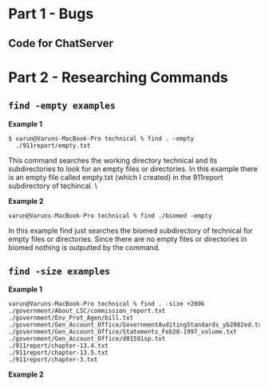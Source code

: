 # Part 1 - Bugs
## Code for ChatServer
# Part 2 - Researching Commands
## ```find -empty examples```
**Example 1**
```
$ varun@Varuns-MacBook-Pro technical % find . -empty
  ./911report/empty.txt
```
This command searches the working directory technical and its subdirectories to look for an empty files or directories. In this example there is an empty file called empty.txt (which I created) in the 911report subdirectory of techincal. \

**Example 2**
```
varun@Varuns-MacBook-Pro technical % find ./biomed -empty
```
In this example find just searches the biomed subdirectory of technical for empty files or directories. Since there are no empty files or directories in biomed nothing is outputted by the command.
## ```find -size examples```
**Example 1**
```
varun@Varuns-MacBook-Pro technical % find . -size +200k 
./government/About_LSC/commission_report.txt
./government/Env_Prot_Agen/bill.txt
./government/Gen_Account_Office/GovernmentAuditingStandards_yb2002ed.txt
./government/Gen_Account_Office/Statements_Feb28-1997_volume.txt
./government/Gen_Account_Office/d01591sp.txt
./911report/chapter-13.4.txt
./911report/chapter-13.5.txt
./911report/chapter-3.txt
```
**Example 2**
